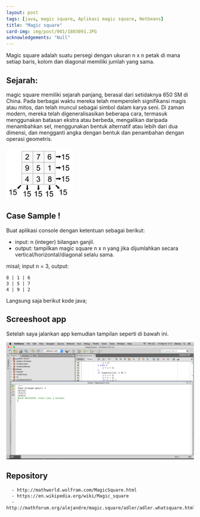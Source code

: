 ```yaml
---
layout: post
tags: [java, magic square, Aplikasi magic square, Netbeans]
title: "Magic square"
card-img: img/post/001/1803091.JPG
acknowledgements: "Null"
---
```


Magic square adalah suatu persegi dengan ukuran n x n petak di mana setiap baris, kolom dan diagonal memiliki jumlah yang sama.

## Sejarah:

magic square memiliki sejarah panjang, berasal dari setidaknya 650 SM di China. Pada berbagai waktu mereka telah memperoleh signifikansi magis atau mitos, dan telah muncul sebagai simbol dalam karya seni. Di zaman modern, mereka telah digeneralisasikan beberapa cara, termasuk menggunakan batasan ekstra atau berbeda, mengalikan daripada menambahkan sel, menggunakan bentuk alternatif atau lebih dari dua dimensi, dan mengganti angka dengan bentuk dan penambahan dengan operasi geometris.

![pic1](/img/post/001/1803092.png)


## Case Sample !

Buat aplikasi console dengan ketentuan sebagai berikut:
- input: n (integer) bilangan ganjil.
- output: tampilkan magic square n x n yang jika dijumlahkan secara
vertical/horizontal/diagonal selalu sama.

misal; input n = 3, output:

```
8 | 1 | 6
3 | 5 | 7
4 | 9 | 2
```
Langsung saja berikut kode java;


<script src="https://gist.github.com/dihardmg/5446659ccb46219b99944104d04cd74a.js"> </script>

## Screeshoot app

Setelah saya jalankan app kemudian tampilan seperti di bawah ini.


![pic2](/img/post/001/1803093.png)

## Repository


```
  - http://mathworld.wolfram.com/MagicSquare.html
  - https://en.wikipedia.org/wiki/Magic_square
  - http://mathforum.org/alejandre/magic.square/adler/adler.whatsquare.html

```